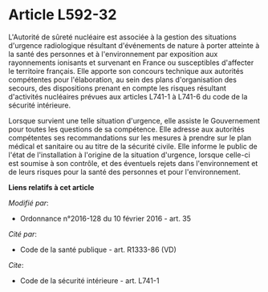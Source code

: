 # Article L592-32

L'Autorité de sûreté nucléaire est associée à la gestion des situations d'urgence radiologique résultant d'événements de
nature à porter atteinte à la santé des personnes et à l'environnement par exposition aux rayonnements ionisants et survenant
en France ou susceptibles d'affecter le territoire français. Elle apporte son concours technique aux autorités compétentes
pour l'élaboration, au sein des plans d'organisation des secours, des dispositions prenant en compte les risques résultant
d'activités nucléaires prévues aux articles L741-1 à L741-6 du code de la sécurité intérieure. 

Lorsque survient une telle situation d'urgence, elle assiste le Gouvernement pour toutes les questions de sa compétence. Elle
adresse aux autorités compétentes ses recommandations sur les mesures à prendre sur le plan médical et sanitaire ou au titre
de la sécurité civile. Elle informe le public de l'état de l'installation à l'origine de la situation d'urgence, lorsque
celle-ci est soumise à son contrôle, et des éventuels rejets dans l'environnement et de leurs risques pour la santé des
personnes et pour l'environnement.

**Liens relatifs à cet article**

_Modifié par_:

  - Ordonnance n°2016-128 du 10 février 2016 - art. 35

_Cité par_:

  - Code de la santé publique - art. R1333-86 (VD)

_Cite_:

  - Code de la sécurité intérieure - art. L741-1
